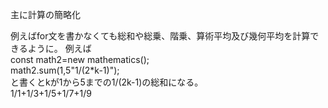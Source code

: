 主に計算の簡略化
<div>
例えばfor文を書かなくても総和や総乗、階乗、算術平均及び幾何平均を計算できるように。
例えば<br>
const math2=new mathematics();<br>
math2.sum(1,5"1/(2*k-1)");<br>と書くとkが1から5までの1/(2k-1)の総和になる。<br>
1/1+1/3+1/5+1/7+1/9
</div>
